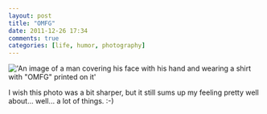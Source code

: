 ```yaml
---
layout: post
title: "OMFG"
date: 2011-12-26 17:34
comments: true
categories: [life, humor, photography]
---
```


!['An image of a man covering his face with his hand and wearing a shirt
with "OMFG" printed on it'](/images/20111226-387.jpg)

I wish this photo was a bit sharper, but it still sums up my feeling pretty well
about... well... a lot of things. :-)
